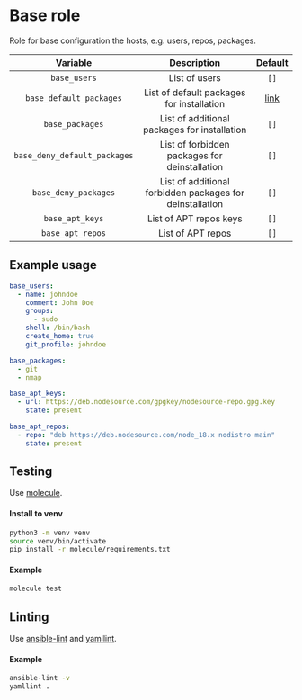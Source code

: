 # Base role

Role for base configuration the hosts, e.g. users, repos, packages.

| Variable                     | Description                                              | Default                       |
|:----------------------------:|:--------------------------------------------------------:|:-----------------------------:|
| `base_users`                 | List of users                                            | `[]`                          |
| `base_default_packages`      | List of default packages for installation                | [link](defaults/main.yaml#L3) |
| `base_packages`              | List of additional packages for installation             | `[]`                          |
| `base_deny_default_packages` | List of forbidden packages for deinstallation            | `[]`                          |
| `base_deny_packages`         | List of additional forbidden packages for deinstallation | `[]`                          |
| `base_apt_keys`              | List of APT repos keys                                   | `[]`                          |
| `base_apt_repos`             | List of APT repos                                        | `[]`                          |

## Example usage

```yaml
base_users:
  - name: johndoe
    comment: John Doe
    groups:
      - sudo
    shell: /bin/bash
    create_home: true
    git_profile: johndoe
```

```yaml
base_packages:
  - git
  - nmap
```

```yaml
base_apt_keys:
  - url: https://deb.nodesource.com/gpgkey/nodesource-repo.gpg.key
    state: present
```

```yaml
base_apt_repos:
  - repo: "deb https://deb.nodesource.com/node_18.x nodistro main"
    state: present
```

## Testing

Use [molecule](https://ansible.readthedocs.io/projects/molecule/).

#### Install to venv

```bash
python3 -m venv venv
source venv/bin/activate
pip install -r molecule/requirements.txt
```

#### Example

```bash
molecule test
```

## Linting

Use [ansible-lint](https://ansible.readthedocs.io/projects/lint/) and [yamllint](https://yamllint.readthedocs.io/en/stable/).

#### Example

```bash
ansible-lint -v
yamllint .
```

